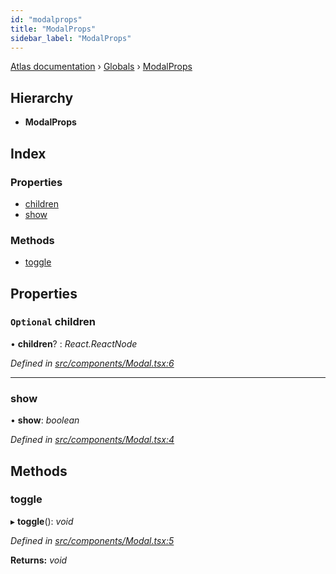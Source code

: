 ```yaml
---
id: "modalprops"
title: "ModalProps"
sidebar_label: "ModalProps"
---
```


[Atlas documentation](../index.md) › [Globals](../globals.md) › [ModalProps](modalprops.md)

## Hierarchy

* **ModalProps**

## Index

### Properties

* [children](modalprops.md#optional-children)
* [show](modalprops.md#show)

### Methods

* [toggle](modalprops.md#toggle)

## Properties

### `Optional` children

• **children**? : *React.ReactNode*

*Defined in [src/components/Modal.tsx:6](https://github.com/chronark/atlas/blob/e6cc89d/src/components/Modal.tsx#L6)*

___

###  show

• **show**: *boolean*

*Defined in [src/components/Modal.tsx:4](https://github.com/chronark/atlas/blob/e6cc89d/src/components/Modal.tsx#L4)*

## Methods

###  toggle

▸ **toggle**(): *void*

*Defined in [src/components/Modal.tsx:5](https://github.com/chronark/atlas/blob/e6cc89d/src/components/Modal.tsx#L5)*

**Returns:** *void*
